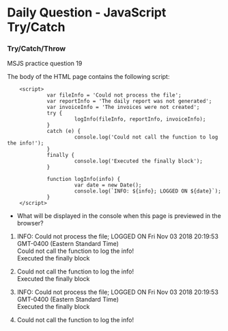 # Daily Question - JavaScript Try/Catch

### Try/Catch/Throw
MSJS practice question 19

The body of the HTML page contains the following script: 
```
    <script>
             var fileInfo = 'Could not process the file';
             var reportInfo = 'The daily report was not generated';
             var invoiceInfo = 'The invoices were not created';
             try {
                      logInfo(fileInfo, reportInfo, invoiceInfo);
             }
             catch (e) {
                      console.log('Could not call the function to log the info!');
             }
             finally {
                      console.log('Executed the finally block');
             }

             function logInfo(info) {
                      var date = new Date();
                      console.log(`INFO: ${info}; LOGGED ON ${date}`);
             }
    </script>
```
* What will be displayed in the console when this page is previewed in the browser?

1) INFO: Could not process the file; LOGGED ON Fri Nov 03 2018 20:19:53 GMT-0400 (Eastern Standard Time)<br/>
Could not call the function to log the info!<br/>
Executed the finally block<br/>

2) Could not call the function to log the info!<br/>
Executed the finally block<br/>

3) INFO: Could not process the file; LOGGED ON Fri Nov 03 2018 20:19:53 GMT-0400 (Eastern Standard Time)<br/>
Executed the finally block<br/>

4) Could not call the function to log the info!<br/>
